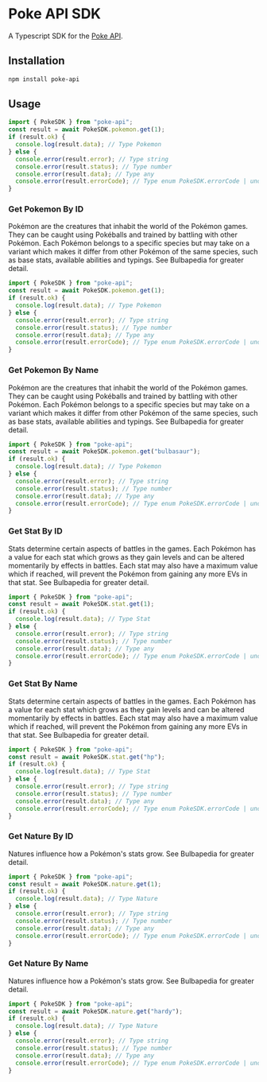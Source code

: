 # Poke API SDK

A Typescript SDK for the [Poke API](https://pokeapi.co/about).

## Installation

```bash
npm install poke-api
```

## Usage

```typescript
import { PokeSDK } from "poke-api";
const result = await PokeSDK.pokemon.get(1);
if (result.ok) {
  console.log(result.data); // Type Pokemon
} else {
  console.error(result.error); // Type string
  console.error(result.status); // Type number
  console.error(result.data); // Type any
  console.error(result.errorCode); // Type enum PokeSDK.errorCode | undefined
}
```

### Get Pokemon By ID

Pokémon are the creatures that inhabit the world of the Pokémon games. They can be caught using Pokéballs and trained by battling with other Pokémon. Each Pokémon belongs to a specific species but may take on a variant which makes it differ from other Pokémon of the same species, such as base stats, available abilities and typings. See Bulbapedia for greater detail.

```typescript
import { PokeSDK } from "poke-api";
const result = await PokeSDK.pokemon.get(1);
if (result.ok) {
  console.log(result.data); // Type Pokemon
} else {
  console.error(result.error); // Type string
  console.error(result.status); // Type number
  console.error(result.data); // Type any
  console.error(result.errorCode); // Type enum PokeSDK.errorCode | undefined
}
```

### Get Pokemon By Name

Pokémon are the creatures that inhabit the world of the Pokémon games. They can be caught using Pokéballs and trained by battling with other Pokémon. Each Pokémon belongs to a specific species but may take on a variant which makes it differ from other Pokémon of the same species, such as base stats, available abilities and typings. See Bulbapedia for greater detail.

```typescript
import { PokeSDK } from "poke-api";
const result = await PokeSDK.pokemon.get("bulbasaur");
if (result.ok) {
  console.log(result.data); // Type Pokemon
} else {
  console.error(result.error); // Type string
  console.error(result.status); // Type number
  console.error(result.data); // Type any
  console.error(result.errorCode); // Type enum PokeSDK.errorCode | undefined
}
```

### Get Stat By ID

Stats determine certain aspects of battles in the games. Each Pokémon has a value for each stat which grows as they gain levels and can be altered momentarily by effects in battles. Each stat may also have a maximum value which if reached, will prevent the Pokémon from gaining any more EVs in that stat. See Bulbapedia for greater detail.

```typescript
import { PokeSDK } from "poke-api";
const result = await PokeSDK.stat.get(1);
if (result.ok) {
  console.log(result.data); // Type Stat
} else {
  console.error(result.error); // Type string
  console.error(result.status); // Type number
  console.error(result.data); // Type any
  console.error(result.errorCode); // Type enum PokeSDK.errorCode | undefined
}
```

### Get Stat By Name

Stats determine certain aspects of battles in the games. Each Pokémon has a value for each stat which grows as they gain levels and can be altered momentarily by effects in battles. Each stat may also have a maximum value which if reached, will prevent the Pokémon from gaining any more EVs in that stat. See Bulbapedia for greater detail.

```typescript
import { PokeSDK } from "poke-api";
const result = await PokeSDK.stat.get("hp");
if (result.ok) {
  console.log(result.data); // Type Stat
} else {
  console.error(result.error); // Type string
  console.error(result.status); // Type number
  console.error(result.data); // Type any
  console.error(result.errorCode); // Type enum PokeSDK.errorCode | undefined
}
```

### Get Nature By ID

Natures influence how a Pokémon's stats grow. See Bulbapedia for greater detail.

```typescript
import { PokeSDK } from "poke-api";
const result = await PokeSDK.nature.get(1);
if (result.ok) {
  console.log(result.data); // Type Nature
} else {
  console.error(result.error); // Type string
  console.error(result.status); // Type number
  console.error(result.data); // Type any
  console.error(result.errorCode); // Type enum PokeSDK.errorCode | undefined
}
```

### Get Nature By Name

Natures influence how a Pokémon's stats grow. See Bulbapedia for greater detail.

```typescript
import { PokeSDK } from "poke-api";
const result = await PokeSDK.nature.get("hardy");
if (result.ok) {
  console.log(result.data); // Type Nature
} else {
  console.error(result.error); // Type string
  console.error(result.status); // Type number
  console.error(result.data); // Type any
  console.error(result.errorCode); // Type enum PokeSDK.errorCode | undefined
}
```
